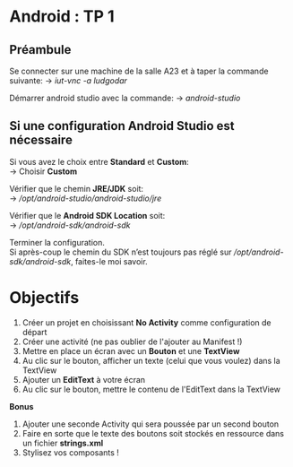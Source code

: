 # Android : TP 1

## Préambule

Se connecter sur une machine de la salle A23 et à taper la commande suivante:
-> *iut-vnc -a ludgodar*

Démarrer android studio avec la commande: 
-> *android-studio*

## Si une configuration Android Studio est nécessaire

Si vous avez le choix entre **Standard** et **Custom**:  
-> Choisir **Custom**

Vérifier que le chemin **JRE/JDK** soit:  
-> */opt/android-studio/android-studio/jre*

Vérifier que le **Android SDK Location** soit:  
-> */opt/android-sdk/android-sdk*

Terminer la configuration.  
Si après-coup le chemin du SDK n’est toujours pas réglé sur */opt/android-sdk/android-sdk*, faites-le moi savoir.

# Objectifs

1. Créer un projet en choisissant **No Activity** comme configuration de départ
2. Créer une activité (ne pas oublier de l'ajouter au Manifest !)
3. Mettre en place un écran avec un **Bouton** et une **TextView**  
4. Au clic sur le bouton, afficher un texte (celui que vous voulez) dans la TextView  
5. Ajouter un **EditText** à votre écran 
6. Au clic sur le bouton, mettre le contenu de l'EditText dans la TextView

**Bonus**

1. Ajouter une seconde Activity qui sera poussée par un second bouton
2. Faire en sorte que le texte des boutons soit stockés en ressource dans un fichier **strings.xml**
3. Stylisez vos composants !
